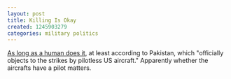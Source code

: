 ```yaml
---
layout: post
title: Killing Is Okay
created: 1245903279
categories: military politics
---
```

[As long as a human does it](http://news.bbc.co.uk/2/hi/south_asia/8115814.stm), at least according to Pakistan, which "officially objects to the strikes by pilotless US aircraft." Apparently whether the aircrafts have a pilot matters.
